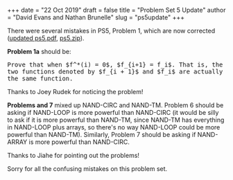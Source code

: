 +++
date = "22 Oct 2019"
draft = false
title = "Problem Set 5 Update"
author = "David Evans and Nathan Brunelle"
slug = "ps5update"
+++

There were several mistakes in PS5, Problem 1, which are now corrected ([updated ps5.pdf](/ps/ps5.pdf), [ps5.zip](/ps/ps5.zip)).

**Problem 1a** should be:

<tt>
Prove that when $f^*(i) = 0$, $f_{i+1} = f_i$. That is, the two functions denoted by $f_{i + 1}$ and $f_i$ are actually the same function. 
</tt>

Thanks to Joey Rudek for noticing the problem!

**Problems and 7** mixed up NAND-CIRC and NAND-TM. Problem 6 should be
asking if NAND-LOOP is more powerful than NAND-CIRC (it would be silly
to ask if it is more powerful than NAND-TM, since NAND-TM has
everything in NAND-LOOP plus arrays, so there's no way NAND-LOOP could
be more powerful than NAND-TM). Similarly, Problem 7 should be asking
if NAND-ARRAY is more powerful than NAND-CIRC.

Thanks to Jiahe for pointing out the problems!

Sorry for all the confusing mistakes on this problem set.